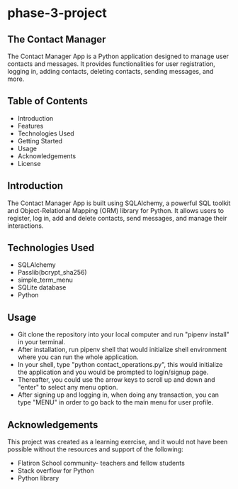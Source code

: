# phase-3-project

## The Contact Manager 
The Contact Manager App is a Python application designed to manage user contacts and messages. It provides functionalities for user registration, logging in, adding contacts, deleting contacts, sending messages, and more.

## Table of Contents
- Introduction
- Features
- Technologies Used
- Getting Started
- Usage
- Acknowledgements
- License

## Introduction
The Contact Manager App is built using SQLAlchemy, a powerful SQL toolkit and Object-Relational Mapping (ORM) library for Python. It allows users to register, log in, add and delete contacts, send messages, and manage their interactions.

## Technologies Used
- SQLAlchemy
- Passlib(bcrypt_sha256)
- simple_term_menu
- SQLite database
- Python

## Usage
- Git clone the repository into your local computer and run "pipenv install" in your terminal.
- After installation, run pipenv shell that would initialize shell environment where you can run the whole application.
- In your shell, type "python contact_operations.py", this would initialize the application and you would be prompted to login/signup page.
- Thereafter, you could use the arrow keys to scroll up and down and "enter" to select any menu option.
- After signing up and logging in, when doing any transaction, you can type "MENU" in order to go back to the main menu for user profile.

## Acknowledgements
This project was created as a learning exercise, and it would not have been possible without the resources and support of the following:

- Flatiron School community- teachers and fellow students
- Stack overflow for Python
- Python library